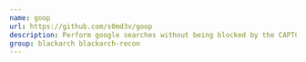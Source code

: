 ```yaml
---
name: goop
url: https://github.com/s0md3v/goop
description: Perform google searches without being blocked by the CAPTCHA or hitting any rate limits.
group: blackarch blackarch-recon
---
```

